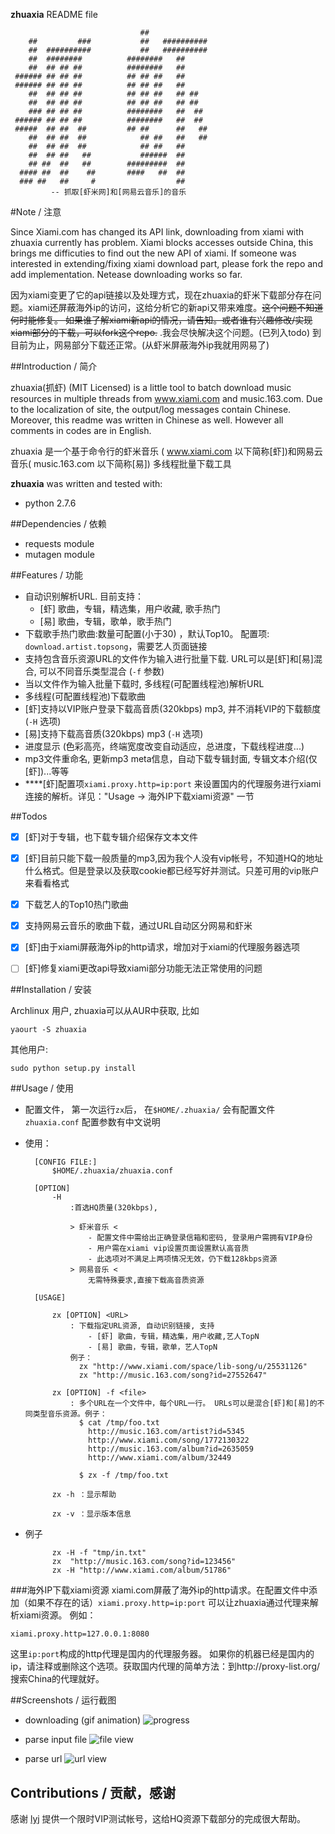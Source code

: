 
**zhuaxia** README file

                                 ##             
        ##         ###           ##   ##########
        ##  ##########           ##   ##########
        ##  ########          ########   ##     
        ##  ## ## ##          ########   ##     
     ###### ## ## ##          ## ## ##   ##     
     ###### ## ## ##          ## ## ##   ##     
        ##  ## ## ##          ## ## ##   ## ##  
        ##  ## ## ##          ## ## ##   ## ##  
        ### ## ## ##          ########   ##  ## 
     ###### ## ## ##          ########   ##  ## 
     #####  ## ##  ##         ## ##      ##   ##
        ##  ## ##  ##            ## ##   ##   ##
        ##  ## ##  ##            ## ##   ##     
        ##  ## ##   ##           ######  ##     
        ## ##  ##   ##        #########  ##     
      #### ##  ##    ##       ####   ##  ##     
      ### ##   ##     #                  ##     
			 -- 抓取[虾米网]和[网易云音乐]的音乐

#Note / 注意

Since Xiami.com has changed its API link, downloading from xiami with zhuaxia currently has problem. Xiami blocks accesses outside China, this brings me difficuties to find out the new API of xiami. If someone was interested in extending/fixing xiami download part, please fork the repo and add implementation. Netease downloading works so far. 

因为xiami变更了它的api链接以及处理方式，现在zhuaxia的虾米下载部分存在问题。xiami还屏蔽海外ip的访问，这给分析它的新api又带来难度。~~这个问题不知道何时能修复。 如果谁了解xiami新api的情况，请告知。或者谁有兴趣修改/实现xiami部分的下载，可以fork这个repo.~~ .我会尽快解决这个问题。(已列入todo) 到目前为止，网易部分下载还正常。(从虾米屏蔽海外ip我就用网易了)


##Introduction / 简介

zhuaxia(抓虾) (MIT Licensed) is a little tool to batch download music resources in multiple threads from www.xiami.com and music.163.com. Due to the localization of site, the output/log messages contain Chinese. Moreover, this readme was written in Chinese as well. However all comments in codes are in English.

zhuaxia 是一个基于命令行的虾米音乐 ( www.xiami.com 以下简称[虾])和网易云音乐( music.163.com 以下简称[易]) 多线程批量下载工具


**zhuaxia** was written and tested with:
- python 2.7.6


##Dependencies / 依赖
- requests module
- mutagen module

##Features / 功能
- 自动识别解析URL. 目前支持：
	- [虾] 歌曲，专辑，精选集，用户收藏, 歌手热门
	- [易] 歌曲，专辑，歌单，歌手热门
- 下载歌手热门歌曲:数量可配置(小于30) ，默认Top10。 配置项: `download.artist.topsong`，需要艺人页面链接
- 支持包含音乐资源URL的文件作为输入进行批量下载. URL可以是[虾]和[易]混合, 可以不同音乐类型混合 (`-f` 参数)
- 当以文件作为输入批量下载时, 多线程(可配置线程池)解析URL
- 多线程(可配置线程池)下载歌曲
- [虾]支持以VIP账户登录下载高音质(320kbps) mp3, 并不消耗VIP的下载额度 (`-H` 选项)
- [易]支持下载高音质(320kbps) mp3 (`-H` 选项)
- 进度显示 (色彩高亮，终端宽度改变自动适应，总进度，下载线程进度...)
- mp3文件重命名, 更新mp3 meta信息，自动下载专辑封面, 专辑文本介绍(仅[虾])...等等
- ****[虾]配置项`xiami.proxy.http=ip:port` 来设置国内的代理服务进行xiami连接的解析。详见："Usage -> 海外IP下载xiami资源" 一节

##Todos
- [x] [虾]对于专辑，也下载专辑介绍保存文本文件
- [x] [虾]目前只能下载一般质量的mp3,因为我个人没有vip帐号，不知道HQ的地址什么格式。但是登录以及获取cookie都已经写好并测试。只差可用的vip账户来看看格式
- [x] 下载艺人的Top10热门歌曲
- [x] 支持网易云音乐的歌曲下载，通过URL自动区分网易和虾米
- [x] [虾]由于xiami屏蔽海外ip的http请求，增加对于xiami的代理服务器选项
- [ ] [虾]修复xiami更改api导致xiami部分功能无法正常使用的问题


##Installation / 安装

Archlinux 用户, zhuaxia可以从AUR中获取, 比如

	yaourt -S zhuaxia

其他用户:

	sudo python setup.py install

##Usage / 使用

- 配置文件， 第一次运行`zx`后， 在`$HOME/.zhuaxia/` 会有配置文件 `zhuaxia.conf` 配置参数有中文说明

- 使用：

			
		[CONFIG FILE:]   
			$HOME/.zhuaxia/zhuaxia.conf

		[OPTION] 
			-H    
				:首选HQ质量(320kbps), 

				> 虾米音乐 <
					- 配置文件中需给出正确登录信箱和密码, 登录用户需拥有VIP身份
					- 用户需在xiami vip设置页面设置默认高音质
					- 此选项对不满足上两项情况无效，仍下载128kbps资源
				> 网易音乐 <
					无需特殊要求,直接下载高音质资源

		[USAGE] 

			zx [OPTION] <URL>
				: 下载指定URL资源, 自动识别链接, 支持
					- [虾] 歌曲，专辑，精选集，用户收藏,艺人TopN
					- [易] 歌曲，专辑，歌单，艺人TopN
				例子： 
				  zx "http://www.xiami.com/space/lib-song/u/25531126"
				  zx "http://music.163.com/song?id=27552647"

			zx [OPTION] -f <file> 
				: 多个URL在一个文件中，每个URL一行。 URLs可以是混合[虾]和[易]的不同类型音乐资源。例子：
				  $ cat /tmp/foo.txt
					http://music.163.com/artist?id=5345
					http://www.xiami.com/song/1772130322
					http://music.163.com/album?id=2635059
					http://www.xiami.com/album/32449

				  $ zx -f /tmp/foo.txt

			zx -h ：显示帮助

			zx -v ：显示版本信息


- 例子

			zx -H -f "tmp/in.txt"
			zx  "http://music.163.com/song?id=123456"
			zx -H "http://www.xiami.com/album/51786"

###海外IP下载xiami资源
xiami.com屏蔽了海外ip的http请求。在配置文件中添加（如果不存在的话）`xiami.proxy.http=ip:port` 可以让zhuaxia通过代理来解析xiami资源。
例如：

	xiami.proxy.http=127.0.0.1:8080

这里`ip:port`构成的http代理是国内的代理服务器。 如果你的机器已经是国内的ip，请注释或删除这个选项。获取国内代理的简单方法：到http://proxy-list.org/ 搜索China的代理就好。

##Screenshots / 运行截图

- downloading (gif animation)
![progress](https://raw.github.com/sk1418/sharedResources/master/zhuaxia/progress.gif)

- parse input file
![file view](https://raw.github.com/sk1418/sharedResources/master/zhuaxia/fileParse.gif)

- parse url
![url view](https://raw.github.com/sk1418/sharedResources/master/zhuaxia/urlParse.png)

## Contributions / 贡献，感谢

感谢 [lyj](https://github.com/ly0) 提供一个限时VIP测试帐号，这给HQ资源下载部分的完成很大帮助。

		

